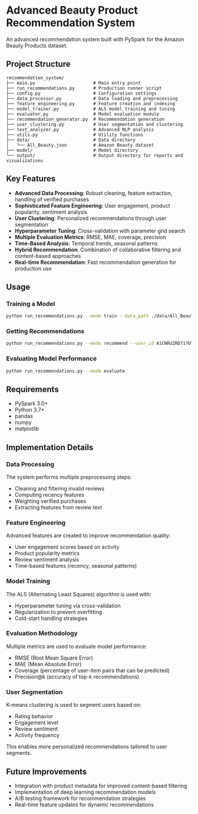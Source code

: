 # Advanced Beauty Product Recommendation System

An advanced recommendation system built with PySpark for the Amazon Beauty Products dataset.

## Project Structure

```
recommendation_system/
├── main.py                      # Main entry point
├── run_recommendations.py       # Production runner script
├── config.py                    # Configuration settings
├── data_processor.py            # Data loading and preprocessing
├── feature_engineering.py       # Feature creation and indexing
├── model_trainer.py             # ALS model training and tuning
├── evaluator.py                 # Model evaluation module 
├── recommendation_generator.py  # Recommendation generation
├── user_clustering.py           # User segmentation and clustering
├── text_analyzer.py             # Advanced NLP analysis
├── utils.py                     # Utility functions
├── data/                        # Data directory
│   └── All_Beauty.json          # Amazon Beauty dataset
├── model/                       # Model directory
└── output/                      # Output directory for reports and visualizations
```

## Key Features

- **Advanced Data Processing**: Robust cleaning, feature extraction, handling of verified purchases
- **Sophisticated Feature Engineering**: User engagement, product popularity, sentiment analysis
- **User Clustering**: Personalized recommendations through user segmentation
- **Hyperparameter Tuning**: Cross-validation with parameter grid search
- **Multiple Evaluation Metrics**: RMSE, MAE, coverage, precision
- **Time-Based Analysis**: Temporal trends, seasonal patterns
- **Hybrid Recommendation**: Combination of collaborative filtering and content-based approaches
- **Real-time Recommendation**: Fast recommendation generation for production use

## Usage

### Training a Model

```bash
python run_recommendations.py --mode train --data_path ./data/All_Beauty.json
```

### Getting Recommendations

```bash
python run_recommendations.py --mode recommend --user_id A1CNRUZRD717UT --num_recs 10
```

### Evaluating Model Performance

```bash
python run_recommendations.py --mode evaluate
```

## Requirements

- PySpark 3.0+
- Python 3.7+
- pandas
- numpy
- matplotlib

## Implementation Details

### Data Processing

The system performs multiple preprocessing steps:
- Cleaning and filtering invalid reviews
- Computing recency features
- Weighting verified purchases
- Extracting features from review text

### Feature Engineering

Advanced features are created to improve recommendation quality:
- User engagement scores based on activity
- Product popularity metrics
- Review sentiment analysis
- Time-based features (recency, seasonal patterns)

### Model Training

The ALS (Alternating Least Squares) algorithm is used with:
- Hyperparameter tuning via cross-validation
- Regularization to prevent overfitting
- Cold-start handling strategies

### Evaluation Methodology

Multiple metrics are used to evaluate model performance:
- RMSE (Root Mean Square Error)
- MAE (Mean Absolute Error)
- Coverage (percentage of user-item pairs that can be predicted)
- Precision@k (accuracy of top-k recommendations)

### User Segmentation

K-means clustering is used to segment users based on:
- Rating behavior
- Engagement level
- Review sentiment
- Activity frequency

This enables more personalized recommendations tailored to user segments.

## Future Improvements

- Integration with product metadata for improved content-based filtering
- Implementation of deep learning recommendation models
- A/B testing framework for recommendation strategies
- Real-time feature updates for dynamic recommendations
